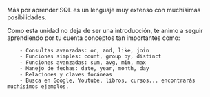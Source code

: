 Más por aprender
SQL es un lenguaje muy extenso con muchísimas posibilidades.

Como esta unidad no deja de ser una introducción, te animo a seguir aprendiendo por tu cuenta conceptos tan importantes como:

        - Consultas avanzadas: or, and, like, join
        - Funciones simples: count, group by, distinct
        - Funciones avanzadas: sum, avg, min, max
        - Manejo de fechas: date, year, month, day
        - Relaciones y claves foráneas
        - Busca en Google, Youtube, libros, cursos... encontrarás muchísimos ejemplos.
